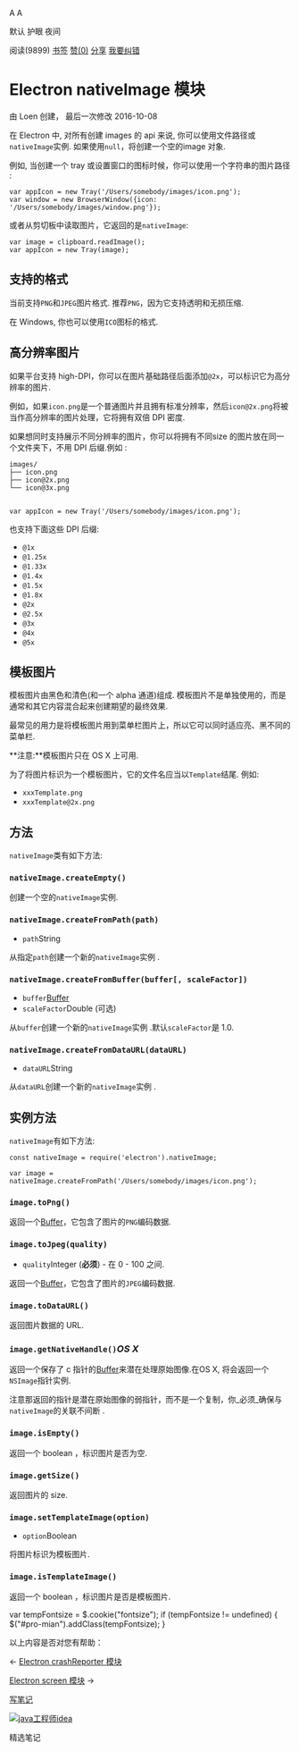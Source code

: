 [](javascript:; "折叠/展开")[](javascript:; "视觉主题设置")

A A

默认 护眼 夜间

阅读(9899) [书签](javascript:;) [赞(0)](javascript:;) [分享](javascript:; "分享") [我要纠错](/edit/electronmanual/electronmanual-native-image)

Electron nativeImage 模块
=======================

由 Loen 创建， 最后一次修改 2016-10-08

在 Electron 中, 对所有创建 images 的 api 来说, 你可以使用文件路径或`nativeImage`实例. 如果使用`null`，将创建一个空的image 对象.

例如, 当创建一个 tray 或设置窗口的图标时候，你可以使用一个字符串的图片路径 :

    var appIcon = new Tray('/Users/somebody/images/icon.png');
    var window = new BrowserWindow({icon: '/Users/somebody/images/window.png'});
    

或者从剪切板中读取图片，它返回的是`nativeImage`:

    var image = clipboard.readImage();
    var appIcon = new Tray(image);
    

支持的格式
-----

当前支持`PNG`和`JPEG`图片格式. 推荐`PNG`，因为它支持透明和无损压缩.

在 Windows, 你也可以使用`ICO`图标的格式.

高分辨率图片
------

如果平台支持 high-DPI，你可以在图片基础路径后面添加`@2x`，可以标识它为高分辨率的图片.

例如，如果`icon.png`是一个普通图片并且拥有标准分辨率，然后`icon@2x.png`将被当作高分辨率的图片处理，它将拥有双倍 DPI 密度.

如果想同时支持展示不同分辨率的图片，你可以将拥有不同size 的图片放在同一个文件夹下，不用 DPI 后缀.例如 :

    images/
    ├── icon.png
    ├── icon@2x.png
    └── icon@3x.png
    

    var appIcon = new Tray('/Users/somebody/images/icon.png');
    

也支持下面这些 DPI 后缀:

*   `@1x`
*   `@1.25x`
*   `@1.33x`
*   `@1.4x`
*   `@1.5x`
*   `@1.8x`
*   `@2x`
*   `@2.5x`
*   `@3x`
*   `@4x`
*   `@5x`

模板图片
----

模板图片由黑色和清色(和一个 alpha 通道)组成. 模板图片不是单独使用的，而是通常和其它内容混合起来创建期望的最终效果.

最常见的用力是将模板图片用到菜单栏图片上，所以它可以同时适应亮、黑不同的菜单栏.

**注意:**模板图片只在 OS X 上可用.

为了将图片标识为一个模板图片，它的文件名应当以`Template`结尾. 例如:

*   `xxxTemplate.png`
*   `xxxTemplate@2x.png`

方法
--

`nativeImage`类有如下方法:

### `nativeImage.createEmpty()`

创建一个空的`nativeImage`实例.

### `nativeImage.createFromPath(path)`

*   `path`String

从指定`path`创建一个新的`nativeImage`实例 .

### `nativeImage.createFromBuffer(buffer[, scaleFactor])`

*   `buffer`[Buffer](https://nodejs.org/api/buffer.html#buffer_class_buffer)
*   `scaleFactor`Double (可选)

从`buffer`创建一个新的`nativeImage`实例 .默认`scaleFactor`是 1.0.

### `nativeImage.createFromDataURL(dataURL)`

*   `dataURL`String

从`dataURL`创建一个新的`nativeImage`实例 .

实例方法
----

`nativeImage`有如下方法:

    const nativeImage = require('electron').nativeImage;
    
    var image = nativeImage.createFromPath('/Users/somebody/images/icon.png');
    

### `image.toPng()`

返回一个[Buffer](https://nodejs.org/api/buffer.html#buffer_class_buffer)，它包含了图片的`PNG`编码数据.

### `image.toJpeg(quality)`

*   `quality`Integer (**必须**) - 在 0 - 100 之间.

返回一个[Buffer](https://nodejs.org/api/buffer.html#buffer_class_buffer)，它包含了图片的`JPEG`编码数据.

### `image.toDataURL()`

返回图片数据的 URL.

### `image.getNativeHandle()`_OS X_

返回一个保存了 c 指针的[Buffer](https://nodejs.org/api/buffer.html#buffer_class_buffer)来潜在处理原始图像.在OS X, 将会返回一个`NSImage`指针实例.

注意那返回的指针是潜在原始图像的弱指针，而不是一个复制，你_必须_确保与`nativeImage`的关联不间断 .

### `image.isEmpty()`

返回一个 boolean ，标识图片是否为空.

### `image.getSize()`

返回图片的 size.

### `image.setTemplateImage(option)`

*   `option`Boolean

将图片标识为模板图片.

### `image.isTemplateImage()`

返回一个 boolean ，标识图片是否是模板图片.

var tempFontsize = $.cookie("fontsize"); if (tempFontsize != undefined) { $("#pro-mian").addClass(tempFontsize); }

以上内容是否对您有帮助：

← [Electron crashReporter 模块](/electronmanual/electronmanual-crash-reporter.html "上一篇：Electron crashReporter 模块")

[Electron screen 模块](/electronmanual/electronmanual-screen.html "下一篇：Electron screen 模块") →

[写笔记](javascript:;)

[![java工程师idea](/attachments/image/20190115/1547553980272487.png)](https://www.w3cschool.cn/minicourse/play/javabasics_idea_my)

精选笔记